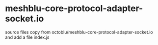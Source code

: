 # meshblu-core-protocol-adapter-socket.io
source files copy  from octoblu/meshblu-core-protocol-adapter-socket.io and add a file index.js


